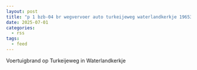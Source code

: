 ```yaml
---
layout: post
title: "p 1 bzb-04 br wegvervoer auto turkeijeweg waterlandkerkje 196530"
date: 2025-07-01
categories: 
  - rss
tags: 
  - feed
---
```


Voertuigbrand op Turkeijeweg in Waterlandkerkje
